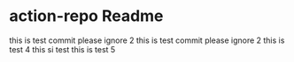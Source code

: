 # action-repo Readme
this is test commit please ignore 2
this is test commit please ignore 2
this is test 4
this si test
this is test 5
